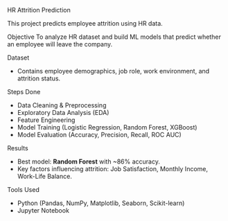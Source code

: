  HR Attrition Prediction

 This project predicts employee attrition using HR data.

 Objective
To analyze HR dataset and build ML models that predict whether an employee will leave the company.

 Dataset
- Contains employee demographics, job role, work environment, and attrition status.

 Steps Done
- Data Cleaning & Preprocessing
- Exploratory Data Analysis (EDA)
- Feature Engineering
- Model Training (Logistic Regression, Random Forest, XGBoost)
- Model Evaluation (Accuracy, Precision, Recall, ROC AUC)

 Results
- Best model: **Random Forest** with ~86% accuracy.
- Key factors influencing attrition: Job Satisfaction, Monthly Income, Work-Life Balance.

 Tools Used
- Python (Pandas, NumPy, Matplotlib, Seaborn, Scikit-learn)
- Jupyter Notebook
